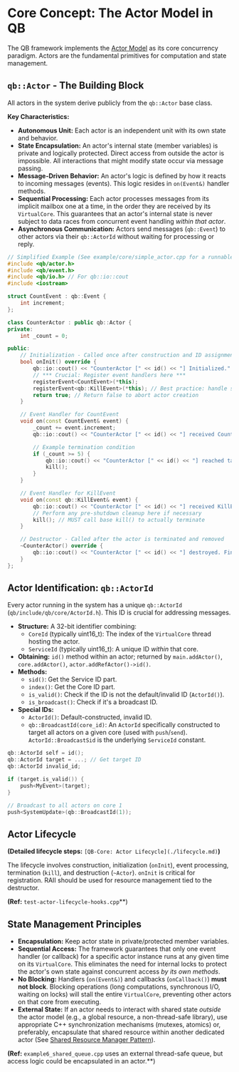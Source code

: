 # Core Concept: The Actor Model in QB

The QB framework implements the [Actor Model](https://en.wikipedia.org/wiki/Actor_model) as its core concurrency paradigm. Actors are the fundamental primitives for computation and state management.

## `qb::Actor` - The Building Block

All actors in the system derive publicly from the `qb::Actor` base class.

**Key Characteristics:**

*   **Autonomous Unit:** Each actor is an independent unit with its own state and behavior.
*   **State Encapsulation:** An actor's internal state (member variables) is private and logically protected. Direct access from outside the actor is impossible. All interactions that might modify state occur via message passing.
*   **Message-Driven Behavior:** An actor's logic is defined by how it reacts to incoming messages (events). This logic resides in `on(Event&)` handler methods.
*   **Sequential Processing:** Each actor processes messages from its implicit mailbox one at a time, in the order they are received by its `VirtualCore`. This guarantees that an actor's internal state is never subject to data races from concurrent event handling *within that actor*.
*   **Asynchronous Communication:** Actors send messages (`qb::Event`) to other actors via their `qb::ActorId` without waiting for processing or reply.

```cpp
// Simplified Example (See example/core/simple_actor.cpp for a runnable version)
#include <qb/actor.h>
#include <qb/event.h>
#include <qb/io.h> // For qb::io::cout
#include <iostream>

struct CountEvent : qb::Event {
    int increment;
};

class CounterActor : public qb::Actor {
private:
    int _count = 0;

public:
    // Initialization - Called once after construction and ID assignment
    bool onInit() override {
        qb::io::cout() << "CounterActor [" << id() << "] Initialized." << std::endl;
        // *** Crucial: Register event handlers here ***
        registerEvent<CountEvent>(*this);
        registerEvent<qb::KillEvent>(*this); // Best practice: handle shutdown
        return true; // Return false to abort actor creation
    }

    // Event Handler for CountEvent
    void on(const CountEvent& event) {
        _count += event.increment;
        qb::io::cout() << "CounterActor [" << id() << "] received CountEvent. Count is now: " << _count << std::endl;

        // Example termination condition
        if (_count >= 5) {
            qb::io::cout() << "CounterActor [" << id() << "] reached target count, terminating." << std::endl;
            kill();
        }
    }

    // Event Handler for KillEvent
    void on(const qb::KillEvent& event) {
        qb::io::cout() << "CounterActor [" << id() << "] received KillEvent. Shutting down." << std::endl;
        // Perform any pre-shutdown cleanup here if necessary
        kill(); // MUST call base kill() to actually terminate
    }

    // Destructor - Called after the actor is terminated and removed
    ~CounterActor() override {
        qb::io::cout() << "CounterActor [" << id() << "] destroyed. Final count: " << _count << std::endl;
    }
};
```

## Actor Identification: `qb::ActorId`

Every actor running in the system has a unique `qb::ActorId` (`qb/include/qb/core/ActorId.h`). This ID is crucial for addressing messages.

*   **Structure:** A 32-bit identifier combining:
    *   `CoreId` (typically uint16_t): The index of the `VirtualCore` thread hosting the actor.
    *   `ServiceId` (typically uint16_t): A unique ID *within* that core.
*   **Obtaining:** `id()` method within an actor; returned by `main.addActor()`, `core.addActor()`, `actor.addRefActor()->id()`.
*   **Methods:**
    *   `sid()`: Get the Service ID part.
    *   `index()`: Get the Core ID part.
    *   `is_valid()`: Check if the ID is not the default/invalid ID (`ActorId()`).
    *   `is_broadcast()`: Check if it's a broadcast ID.
*   **Special IDs:**
    *   `ActorId()`: Default-constructed, invalid ID.
    *   `qb::BroadcastId(core_id)`: An `ActorId` specifically constructed to target all actors on a given core (used with `push`/`send`). `ActorId::BroadcastSid` is the underlying `ServiceId` constant.

```cpp
qb::ActorId self = id();
qb::ActorId target = ...; // Get target ID
qb::ActorId invalid_id;

if (target.is_valid()) {
    push<MyEvent>(target);
}

// Broadcast to all actors on core 1
push<SystemUpdate>(qb::BroadcastId(1));
```

## Actor Lifecycle

**(Detailed lifecycle steps:** `[QB-Core: Actor Lifecycle](./lifecycle.md)`**)**

The lifecycle involves construction, initialization (`onInit`), event processing, termination (`kill`), and destruction (`~Actor`). `onInit` is critical for registration. RAII should be used for resource management tied to the destructor.

**(Ref:** `test-actor-lifecycle-hooks.cpp`**)

## State Management Principles

*   **Encapsulation:** Keep actor state in private/protected member variables.
*   **Sequential Access:** The framework guarantees that only one event handler (or callback) for a specific actor instance runs at any given time on its `VirtualCore`. This eliminates the need for internal locks to protect the actor's own state against concurrent access *by its own methods*.
*   **No Blocking:** Handlers (`on(Event&)`) and callbacks (`onCallback()`) **must not block**. Blocking operations (long computations, synchronous I/O, waiting on locks) will stall the entire `VirtualCore`, preventing other actors on that core from executing.
*   **External State:** If an actor needs to interact with shared state *outside* the actor model (e.g., a global resource, a non-thread-safe library), use appropriate C++ synchronization mechanisms (mutexes, atomics) or, preferably, encapsulate that shared resource within another dedicated actor (See [Shared Resource Manager Pattern](./../6_guides/patterns_cookbook.md#pattern-shared-resource-manager)).

**(Ref:** `example6_shared_queue.cpp` uses an external thread-safe queue, but access logic could be encapsulated in an actor.**) 